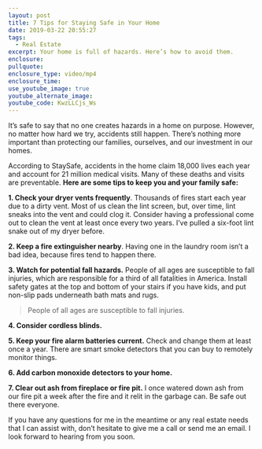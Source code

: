 ```yaml
---
layout: post
title: 7 Tips for Staying Safe in Your Home
date: 2019-03-22 20:55:27
tags:
  - Real Estate
excerpt: Your home is full of hazards. Here’s how to avoid them.
enclosure:
pullquote:
enclosure_type: video/mp4
enclosure_time:
use_youtube_image: true
youtube_alternate_image:
youtube_code: KwzLLCjs_Ws
---
```


It’s safe to say that no one creates hazards in a home on purpose. However, no matter how hard we try, accidents still happen. There’s nothing more important than protecting our families, ourselves, and our investment in our homes.

According to StaySafe, accidents in the home claim 18,000 lives each year and account for 21 million medical visits. Many of these deaths and visits are preventable. **Here are some tips to keep you and your family safe:**

**1. Check your dryer vents frequently**. Thousands of fires start each year due to a dirty vent. Most of us clean the lint screen, but, over time, lint sneaks into the vent and could clog it. Consider having a professional come out to clean the vent at least once every two years. I’ve pulled a six-foot lint snake out of my dryer before.

**2. Keep a fire extinguisher nearby**. Having one in the laundry room isn’t a bad idea, because fires tend to happen there.

**3. Watch for potential fall hazards.** People of all ages are susceptible to fall injuries, which are responsible for a third of all fatalities in America. Install safety gates at the top and bottom of your stairs if you have kids, and put non-slip pads underneath bath mats and rugs.

> People of all ages are susceptible to fall injuries.

**4. Consider cordless blinds.**

**5. Keep your fire alarm batteries current.** Check and change them at least once a year. There are smart smoke detectors that you can buy to remotely monitor things.

**6. Add carbon monoxide detectors to your home.**

**7. Clear out ash from fireplace or fire pit.** I once watered down ash from our fire pit a week after the fire and it relit in the garbage can. Be safe out there everyone.

If you have any questions for me in the meantime or any real estate needs that I can assist with, don’t hesitate to give me a call or send me an email. I look forward to hearing from you soon.<br>&nbsp;